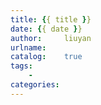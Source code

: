```yaml
---
title: {{ title }}
date: {{ date }}
author:     liuyan
urlname: 
catalog:    true
tags: 
    - 
categories:  
---
```


<!-- more -->
